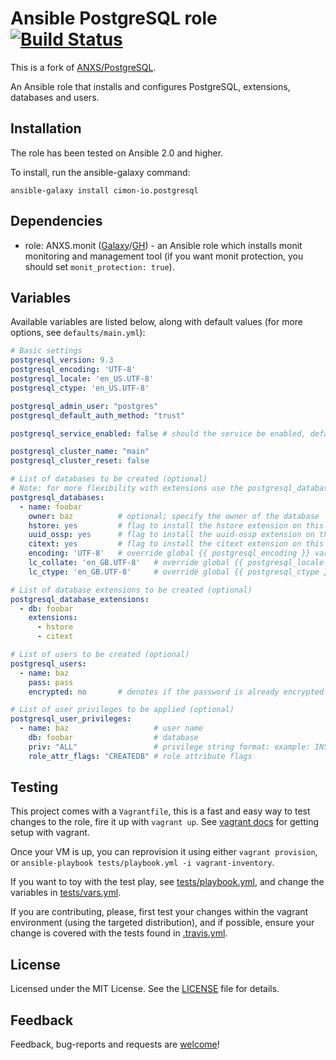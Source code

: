 # Ansible PostgreSQL role [![Build Status](https://travis-ci.org/cimon-io/ansible-role-postgresql.svg?branch=master)](https://travis-ci.org/cimon-io/ansible-role-postgresql)

This is a fork of [ANXS/PostgreSQL](https://github.com/ANXS/postgresql).

An Ansible role that installs and configures PostgreSQL, extensions, databases and users.

## Installation

The role has been tested on Ansible 2.0 and higher.

To install, run the ansible-galaxy command:

```
ansible-galaxy install cimon-io.postgresql
```

## Dependencies

- role: ANXS.monit ([Galaxy](https://galaxy.ansible.com/ANXS/monit/)/[GH](https://github.com/ANXS/monit)) - an Ansible role which installs monit monitoring and management tool (if you want monit protection, you should set `monit_protection: true`).

## Variables

Available variables are listed below, along with default values (for more options, see `defaults/main.yml`):

```yaml
# Basic settings
postgresql_version: 9.3
postgresql_encoding: 'UTF-8'
postgresql_locale: 'en_US.UTF-8'
postgresql_ctype: 'en_US.UTF-8'

postgresql_admin_user: "postgres"
postgresql_default_auth_method: "trust"

postgresql_service_enabled: false # should the service be enabled, default is true

postgresql_cluster_name: "main"
postgresql_cluster_reset: false

# List of databases to be created (optional)
# Note: for more flexibility with extensions use the postgresql_database_extensions setting.
postgresql_databases:
  - name: foobar
    owner: baz          # optional; specify the owner of the database
    hstore: yes         # flag to install the hstore extension on this database (yes/no)
    uuid_ossp: yes      # flag to install the uuid-ossp extension on this database (yes/no)
    citext: yes         # flag to install the citext extension on this database (yes/no)
    encoding: 'UTF-8'   # override global {{ postgresql_encoding }} variable per database
    lc_collate: 'en_GB.UTF-8'   # override global {{ postgresql_locale }} variable per database
    lc_ctype: 'en_GB.UTF-8'     # override global {{ postgresql_ctype }} variable per database

# List of database extensions to be created (optional)
postgresql_database_extensions:
  - db: foobar
    extensions:
      - hstore
      - citext

# List of users to be created (optional)
postgresql_users:
  - name: baz
    pass: pass
    encrypted: no       # denotes if the password is already encrypted.

# List of user privileges to be applied (optional)
postgresql_user_privileges:
  - name: baz                   # user name
    db: foobar                  # database
    priv: "ALL"                 # privilege string format: example: INSERT,UPDATE/table:SELECT/anothertable:ALL
    role_attr_flags: "CREATEDB" # role attribute flags
```

## Testing

This project comes with a `Vagrantfile`, this is a fast and easy way to test changes to the role, fire it up with `vagrant up`. See [vagrant docs](https://docs.vagrantup.com/v2/) for getting setup with vagrant.

Once your VM is up, you can reprovision it using either `vagrant provision`, or `ansible-playbook tests/playbook.yml -i vagrant-inventory`.

If you want to toy with the test play, see [tests/playbook.yml](./tests/playbook.yml), and change the variables in [tests/vars.yml](./tests/vars.yml).

If you are contributing, please, first test your changes within the vagrant environment (using the targeted distribution), and if possible, ensure your change is covered with the tests found in [.travis.yml](./.travis.yml).

## License

Licensed under the MIT License. See the [LICENSE](./LICENSE) file for details.

## Feedback

Feedback, bug-reports and requests are [welcome](https://github.com/cimon-io/ansible-role-postgresql/issues)!
